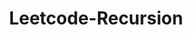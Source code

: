---
layout: posts_by_category
categories: Leetcode-Recursion
title: Leetcode-Recursion
permalink: /category/Leetcode-Recursion
---